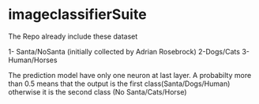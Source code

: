# imageclassifierSuite

The Repo already include these dataset

1- Santa/NoSanta     (initially collected  by  Adrian Rosebrock) 
2-Dogs/Cats
3-Human/Horses

The prediction model have only one neuron at last layer. A probabilty more than 0.5 means that the output is the first class(Santa/Dogs/Human) otherwise it is the second class (No Santa/Cats/Horse)
